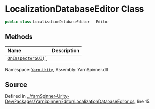 # LocalizationDatabaseEditor Class


```csharp
public class LocalizationDatabaseEditor : Editor
```



## Methods
|Name|Description|
|:---|:---|
|[`OnInspectorGUI()`](/api/csharp/yarn.unity/localizationdatabaseeditor.oninspectorgui.md)||
<div class="class-metadata">

Namespace: [`Yarn.Unity`](/api/csharp/yarn.unity/README.md), Assembly: YarnSpinner.dll
</div>

## Source
Defined in [../YarnSpinner-Unity-Dev/Packages/YarnSpinner/Editor/LocalizationDatabaseEditor.cs](https://github.com/YarnSpinnerTool/YarnSpinner-Unity//blob/develop/Editor/LocalizationDatabaseEditor.cs#L15), line 15.
